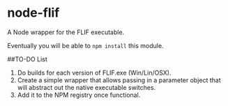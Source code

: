 # node-flif

A Node wrapper for the FLIF executable.

Eventually you will be able to `npm install` this module.

##TO-DO List

1. Do builds for each version of FLIF.exe (Win/Lin/OSX).
1. Create a simple wrapper that allows passing in a parameter object that will abstract out the native executable switches.
1. Add it to the NPM registry once functional.
